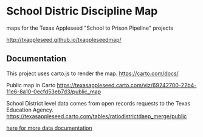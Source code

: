 # School Distric Discipline Map
maps for the Texas Appleseed "School to Prison Pipeline" projects

http://txappleseed.github.io/txappleseedmap/

## Documentation
This project uses carto.js to render the map. https://carto.com/docs/

Public map in Carto
https://texasappleseed.carto.com/viz/69242700-22b4-11e6-8a10-0ecfd53eb7d3/public_map

School District level data comes from open records requests to the Texas Education Agency.
https://texasappleseed.carto.com/tables/ratiodistrictdaep_merge/public

[here for more data documentation](/data)

